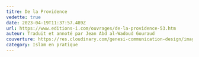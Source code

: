 ```yaml
---
titre: De la Providence
vedette: true
date: 2023-04-19T11:37:57.489Z
url: https://www.editions-i.com/ouvrages/de-la-providence-53.htm
auteur: Traduit et annoté par Jean Abd al-Wadoud Gouraud
couverture: https://res.cloudinary.com/genesi-communication-design/image/upload/v1681904359/9782376500995-us-300_mei9mn.jpg
category: Islam en pratique
---
```

